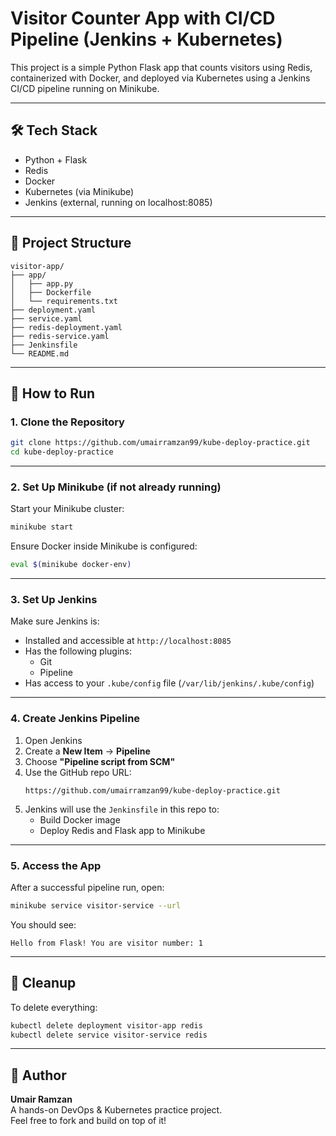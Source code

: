 # Visitor Counter App with CI/CD Pipeline (Jenkins + Kubernetes)

This project is a simple Python Flask app that counts visitors using Redis, containerized with Docker, and deployed via Kubernetes using a Jenkins CI/CD pipeline running on Minikube.

---

## 🛠 Tech Stack

- Python + Flask
- Redis
- Docker
- Kubernetes (via Minikube)
- Jenkins (external, running on localhost:8085)

---

## 📁 Project Structure

```
visitor-app/
├── app/
│   ├── app.py
│   ├── Dockerfile
│   └── requirements.txt
├── deployment.yaml
├── service.yaml
├── redis-deployment.yaml
├── redis-service.yaml
├── Jenkinsfile
└── README.md
```

---

## 🚀 How to Run

### 1. Clone the Repository

```bash
git clone https://github.com/umairramzan99/kube-deploy-practice.git
cd kube-deploy-practice
```

---

### 2. Set Up Minikube (if not already running)

Start your Minikube cluster:

```bash
minikube start
```

Ensure Docker inside Minikube is configured:

```bash
eval $(minikube docker-env)
```

---

### 3. Set Up Jenkins

Make sure Jenkins is:
- Installed and accessible at `http://localhost:8085`
- Has the following plugins:
  - Git
  - Pipeline
- Has access to your `.kube/config` file (`/var/lib/jenkins/.kube/config`)

---

### 4. Create Jenkins Pipeline

1. Open Jenkins
2. Create a **New Item** → **Pipeline**
3. Choose **"Pipeline script from SCM"**
4. Use the GitHub repo URL:
   ```
   https://github.com/umairramzan99/kube-deploy-practice.git
   ```
5. Jenkins will use the `Jenkinsfile` in this repo to:
   - Build Docker image
   - Deploy Redis and Flask app to Minikube

---

### 5. Access the App

After a successful pipeline run, open:

```bash
minikube service visitor-service --url
```

You should see:

```
Hello from Flask! You are visitor number: 1
```

---

## 🧼 Cleanup

To delete everything:

```bash
kubectl delete deployment visitor-app redis
kubectl delete service visitor-service redis
```

---

## 🙌 Author

**Umair Ramzan**  
A hands-on DevOps & Kubernetes practice project.  
Feel free to fork and build on top of it!
